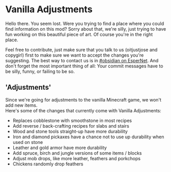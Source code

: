 Vanilla Adjustments
===================

Hello there. You seem lost. Were you trying to find a place where you could find
information on this mod? Sorry about that, we're silly, just trying to have fun working
on this beautiful piece of art. Of course you're in the right place.

Feel free to contribute, just make sure that you talk to us (oitjustjose and copygirl)
first to make sure we want to accept the changes you're suggesting. The best way to
contact us is in [#obsidian on EsperNet](http://irc.esper.net/#obsidian). And don't
forget the most important thing of all: Your commit messages have to be silly, funny, or
failing to be so.


'Adjustments'
-------------

Since we're going for adjustments to the vanilla Minecraft game, we won't add new items.  
Here's some of the changes that currently come with Vanilla Adjustments:

- Replaces cobblestone with smoothstone in most recipes
- Add reverse / back-crafting recipes for slabs and stairs
- Wood and stone tools straight-up have more durability
- Iron and diamond pickaxes have a chance not to use up durability when used on stone
- Leather and gold armor have more durability
- Add spruce, birch and jungle versions of some items / blocks
- Adjust mob drops, like more leather, feathers and porkchops
- Chickens randomly drop feathers
